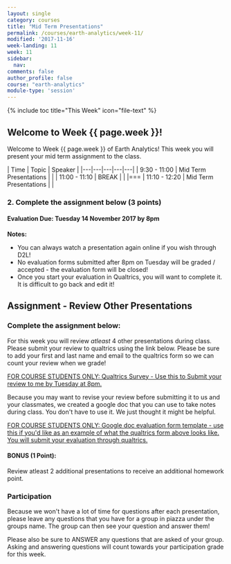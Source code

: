 ```yaml
---
layout: single
category: courses
title: "Mid Term Presentations"
permalink: /courses/earth-analytics/week-11/
modified: '2017-11-16'
week-landing: 11
week: 11
sidebar:
  nav:
comments: false
author_profile: false
course: "earth-analytics"
module-type: 'session'
---
```


{% include toc title="This Week" icon="file-text" %}

<div class="notice--info" markdown="1">

## <i class="fa fa-ship" aria-hidden="true"></i> Welcome to Week {{ page.week }}!

Welcome to Week {{ page.week }} of Earth Analytics! This week you will present
your mid term assignment to the class.

</div>

|  Time | Topic   | Speaker   |
|---|---|---|---|---|
| 9:30 - 11:00  | Mid Term Presentations |   |
| 11:00 - 11:10  | BREAK |   |
|===
| 11:10 - 12:20  | Mid Term Presentations |  |


### 2. Complete the assignment below (3 points)

#### Evaluation Due: Tuesday 14 November 2017 by 8pm

**Notes:**

* You can always watch a presentation again online if you wish through D2L!
* No evaluation forms submitted after 8pm on Tuesday will be graded / accepted - the evaluation form will be closed!
* Once you start your evaluation in Qualtrics, you will want to complete it. It is difficult to go back and edit it!

<div class="notice--warning" markdown="1">

## <i class="fa fa-pencil-square-o" aria-hidden="true"></i> Assignment - Review Other Presentations

### Complete the assignment below:

For this week you will review *atleast* 4 other presentations during
class. Please submit your review to qualtrics using the link below. Please
be sure to add your first and last name and email to the qualtrics form so we can
count your review when we grade!


<a class="btn .btn--x-large btn-info" href="https://cuboulder.qualtrics.com/jfe/form/SV_8eniB7oV1RlHMwd" target= "_blank"> <i class="fa fa-file-text" aria-hidden="true"></i>
FOR COURSE STUDENTS ONLY: Qualtrics Survey  - Use this to Submit your review to me by Tuesday at 8pm. </a>

Because you may want to revise your review before submitting it to us and your classmates,
we created a google doc that you can use to take notes during class.  You don't have
to use it. We just thought it might be helpful.

<a class="btn .btn--x-large btn-info" href="https://docs.google.com/document/d/1JJQiEvdPO1FnzJkHwpgAT_e1VEFE_fIkWcegug085qI/edit#
" target= "_blank"> <i class="fa fa-file-text" aria-hidden="true"></i>
FOR COURSE STUDENTS ONLY: Google doc evaluation form template - use this if you'd like as an example of what the qualtrics form above looks like. You will submit your evaluation through qualtrics. </a>


#### BONUS (1 Point):
Review atleast 2 additional presentations to receive an additional homework point.


### Participation
Because we won't have a lot of time for questions after each presentation, please
leave any questions that you have for a group in piazza under the groups name.
The group can then see your question and answer them!

Please also be sure to ANSWER any questions that are asked of your group. Asking
and answering questions will count towards your participation grade for this week.




</div>
